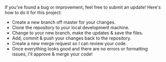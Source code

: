 If you've found a bug or improvement, feel free to submit an update! Here's how to do it for this project:

- Create a new branch off master for your changes.
- Clone the repository to your local development machine.
- Change to your new branch, make the updates & save the files.
- Add, commit & push your changes back to the repository.
- Create a new merge request so I can review your code.
- Once everything looks good and there are no errors or formatting issues, I'll approve & merge your code!
